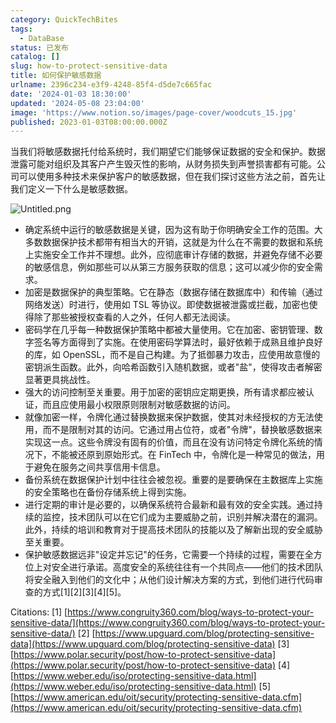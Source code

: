 ```yaml
---
category: QuickTechBites
tags:
  - DataBase
status: 已发布
catalog: []
slug: how-to-protect-sensitive-data
title: 如何保护敏感数据
urlname: 2396c234-e3f9-4248-85f4-d5de7c665fac
date: '2024-01-03 18:30:00'
updated: '2024-05-08 23:04:00'
image: 'https://www.notion.so/images/page-cover/woodcuts_15.jpg'
published: 2023-01-03T08:00:00.000Z
---
```


当我们将敏感数据托付给系统时，我们期望它们能够保证数据的安全和保护。数据泄露可能对组织及其客户产生毁灭性的影响，从财务损失到声誉损害都有可能。公司可以使用多种技术来保护客户的敏感数据，但在我们探讨这些方法之前，首先让我们定义一下什么是敏感数据。


![Untitled.png](https://prod-files-secure.s3.us-west-2.amazonaws.com/5d24fe63-e567-4804-86f9-9fdc62e13082/aa7e6578-50d6-4f37-a4e4-28071bd0fba3/Untitled.png?X-Amz-Algorithm=AWS4-HMAC-SHA256&X-Amz-Content-Sha256=UNSIGNED-PAYLOAD&X-Amz-Credential=ASIAZI2LB466YFDECAP5%2F20250216%2Fus-west-2%2Fs3%2Faws4_request&X-Amz-Date=20250216T213240Z&X-Amz-Expires=3600&X-Amz-Security-Token=IQoJb3JpZ2luX2VjED0aCXVzLXdlc3QtMiJIMEYCIQCULaBR3EKz%2Fkv9B5cgGXelHbR7vaAFYjX99L%2BdBjYrkgIhAJOGEqGZ5%2BUtzTj2Iejp8sLHUNaCCXvDE3vN%2FfeZpK%2BgKv8DCGYQABoMNjM3NDIzMTgzODA1IgyVYru6P3OQlg%2Bfm7Mq3AMVLg2wtjTK1K0ijwxtvfXqCDcwWJIvOfxY42UrJeHdYjTXoyUTxQluqyiFZj2F%2Fesa73Zzuw8XKCl6v%2B8zFSlzSwFOVL8RKXtfQ2sKRfkYfhQtikUZGzbYiO3ZxQN%2BzznE94LG4keYJ2MOf6MZX%2FMOfSAWxosnork6hhbsePCP8bBiTuodn8P7S81XhYkhC2%2Bu2tsJkQ9isgm5NHNZt5Lor79EsZV6YAXgcQJZJ4pfasBSVEGrrLg4SdWK0hP5fiTPnqvCpyTkXP9FN8HSqx3KV5FQZA25X3CToNyBQu%2FAaDIOvpQ0xUCovuHtJBTC15RgiGUugpa1sW%2FdlmyjydYCkkp6mc4oPRYRkbZxjWtshqbm%2FSa5DFe82XMPAwsqrPbJrDAE4IAYn5qocvB31rKjlg0r%2FpdUVOgYfILAx3qOzBS6tTymgeR9EcZt06dn12xYPf3bjrNkOZqCwJE9U5Be%2B8lywER8Hl3DLmPbJ6pq80R%2B4xofHHCAQanZdE9jyYy8MGk75TH1xgoln%2F2%2FthVIGmjx8PnhMG7MgnIbzKBCmQP8Wh4GDt046kCOh2ohlnfxn%2BFlM4IJth8yGYqW9UjVzkQ4DNeb3sZbSalc484vQoGClfbs23pa0irV7TC3pMm9BjqkAY3ndj2PHotWZHejMK8ysfbyRMqDO9YNQ4INMzpzB4jzu3qXGJhR%2BRTAmyMLSCuvv%2FD65uEw%2BARgLnHJxK84lC66nTapOq2DKJwLhlVLZM0wY8cAIW41Ti9kCKgPZ52yW0fwNxo%2FaLRaBOKO2dQp%2BySrXPoc3UeRfztJMI8oEBbD27th%2F%2FN0dMw1zZlisF%2B91LsmFMQ3b5wNjTW9PkCujmUykjdG&X-Amz-Signature=fdf943f2969f35d5c6ab7d528c9f9153560d835a0ad4783d7929354134bb78c5&X-Amz-SignedHeaders=host&x-id=GetObject)

- 确定系统中运行的敏感数据是关键，因为这有助于你明确安全工作的范围。大多数数据保护技术都带有相当大的开销，这就是为什么在不需要的数据和系统上实施安全工作并不理想。此外，应彻底审计存储的数据，并避免存储不必要的敏感信息，例如那些可以从第三方服务获取的信息；这可以减少你的安全需求。
- 加密是数据保护的典型策略。它在静态（数据存储在数据库中）和传输（通过网络发送）时进行，使用如 TSL 等协议。即使数据被泄露或拦截，加密也使得除了那些被授权查看的人之外，任何人都无法阅读。
- 密码学在几乎每一种数据保护策略中都被大量使用。它在加密、密钥管理、数字签名等方面得到了实施。在使用密码学算法时，最好依赖于成熟且维护良好的库，如 OpenSSL，而不是自己构建。为了抵御暴力攻击，应使用故意慢的密钥派生函数。此外，向哈希函数引入随机数据，或者"盐"，使得攻击者解密显著更具挑战性。
- 强大的访问控制至关重要。用于加密的密钥应定期更换，所有请求都应被认证，而且应使用最小权限原则限制对敏感数据的访问。
- 就像加密一样，令牌化通过替换数据来保护数据，使其对未经授权的方无法使用，而不是限制对其的访问。它通过用占位符，或者"令牌"，替换敏感数据来实现这一点。这些令牌没有固有的价值，而且在没有访问特定令牌化系统的情况下，不能被还原到原始形式。在 FinTech 中，令牌化是一种常见的做法，用于避免在服务之间共享信用卡信息。
- 备份系统在数据保护计划中往往会被忽视。重要的是要确保在主数据库上实施的安全策略也在备份存储系统上得到实施。
- 进行定期的审计是必要的，以确保系统符合最新和最有效的安全实践。通过持续的监控，技术团队可以在它们成为主要威胁之前，识别并解决潜在的漏洞。此外，持续的培训和教育对于提高技术团队的技能以及了解新出现的安全威胁至关重要。
- 保护敏感数据远非"设定并忘记"的任务，它需要一个持续的过程，需要在全方位上对安全进行承诺。高度安全的系统往往有一个共同点——他们的技术团队将安全融入到他们的文化中；从他们设计解决方案的方式，到他们进行代码审查的方式[1][2][3][4][5]。

Citations:
[1] [https://www.congruity360.com/blog/ways-to-protect-your-sensitive-data/](https://www.congruity360.com/blog/ways-to-protect-your-sensitive-data/)
[2] [https://www.upguard.com/blog/protecting-sensitive-data](https://www.upguard.com/blog/protecting-sensitive-data)
[3] [https://www.polar.security/post/how-to-protect-sensitive-data](https://www.polar.security/post/how-to-protect-sensitive-data)
[4] [https://www.weber.edu/iso/protecting-sensitive-data.html](https://www.weber.edu/iso/protecting-sensitive-data.html)
[5] [https://www.american.edu/oit/security/protecting-sensitive-data.cfm](https://www.american.edu/oit/security/protecting-sensitive-data.cfm)

